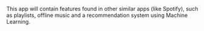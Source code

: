 This app will contain features found in other similar apps (like Spotify), such as playlists, offline music and a recommendation system using Machine Learning.
